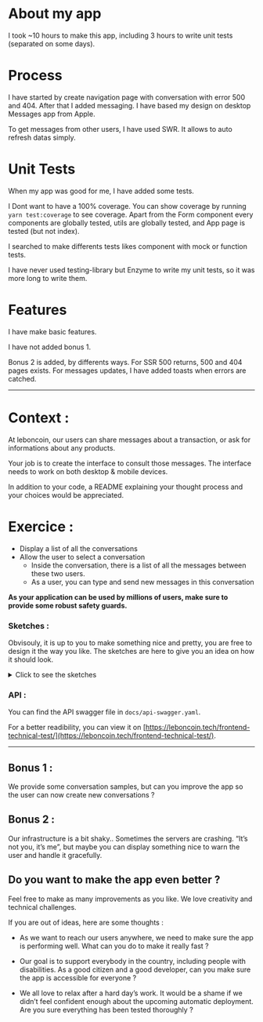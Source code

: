 # About my app

I took ~10 hours to make this app, including 3 hours to write unit tests (separated on some days).

# Process

I have started by create navigation page with conversation with error 500 and 404. After that I added messaging. I have based my design on desktop Messages app from Apple.

To get messages from other users, I have used SWR. It allows to auto refresh datas simply.

# Unit Tests

When my app was good for me, I have added some tests.

I Dont want to have a 100% coverage. You can show coverage by running `yarn test:coverage` to see coverage. Apart from the Form component every components are globally tested, utils are globally tested, and App page is tested (but not index).

I searched to make differents tests likes component with mock or function tests.

I have never used testing-library but Enzyme to write my unit tests, so it was more long to write them.

# Features

I have make basic features.

I have not added bonus 1.

Bonus 2 is added, by differents ways. For SSR 500 returns, 500 and 404 pages exists. For messages updates, I have added toasts when errors are catched.

---

# Context :

At leboncoin, our users can share messages about a transaction, or ask for informations about any products.

Your job is to create the interface to consult those messages.
The interface needs to work on both desktop & mobile devices.

In addition to your code, a README explaining your thought process and your choices would be appreciated.

# Exercice :

- Display a list of all the conversations
- Allow the user to select a conversation
  - Inside the conversation, there is a list of all the messages between these two users.
  - As a user, you can type and send new messages in this conversation

**As your application can be used by millions of users, make sure to provide some robust safety guards.**

### Sketches :

Obvisouly, it is up to you to make something nice and pretty, you are free to design it the way you like. The sketches are here to give you an idea on how it should look.

<details>
  <summary>Click to see the sketches</summary>
  
Mobile list :

![](./sketches/list-mobile.jpg)

Desktop list :

![](./sketches/list-desktop.jpg)

Mobile conversation :

![](./sketches/conv-mobile.jpg)

Desktop conversation :

![](./sketches/conv-desktop.jpg)

</details>

### API :

You can find the API swagger file in `docs/api-swagger.yaml`.

For a better readibility, you can view it on [https://leboncoin.tech/frontend-technical-test/](https://leboncoin.tech/frontend-technical-test/).

---

## Bonus 1 :

We provide some conversation samples, but can you improve the app so the user can now create new conversations ?

## Bonus 2 :

Our infrastructure is a bit shaky.. Sometimes the servers are crashing. “It’s not you, it’s me”, but maybe you can display something nice to warn the user and handle it gracefully.

## Do you want to make the app even better ?

Feel free to make as many improvements as you like.
We love creativity and technical challenges.

If you are out of ideas, here are some thoughts :

- As we want to reach our users anywhere, we need to make sure the app is performing well. What can you do to make it really fast ?

- Our goal is to support everybody in the country, including people with disabilities. As a good citizen and a good developer, can you make sure the app is accessible for everyone ?

- We all love to relax after a hard day’s work. It would be a shame if we didn’t feel confident enough about the upcoming automatic deployment. Are you sure everything has been tested thoroughly ?
